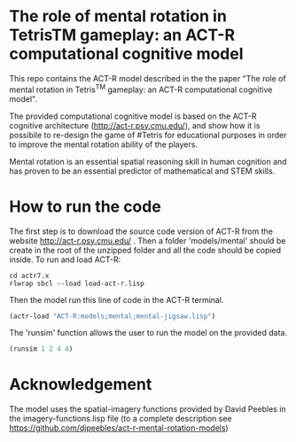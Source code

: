 # The role of mental rotation in TetrisTM gameplay: an ACT-R computational cognitive model

This repo contains the ACT-R model described in the the paper "The role of mental rotation in Tetris<sup>TM</sup> gameplay: an ACT-R computational cognitive model".

The provided computational cognitive model is based on the ACT-R cognitive architecture (http://act-r.psy.cmu.edu/), and show how it is possibile to re-design the game of #Tetris for educational purposes in order to improve the mental rotation ability of the players.

Mental rotation is an essential spatial reasoning skill in human cognition and has proven to be an essential predictor of mathematical and STEM skills. 


# How to run the code

The first step is to download the source code version of ACT-R from the website http://act-r.psy.cmu.edu/ .
Then a folder 'models/mental' should be create in the root of the unzipped folder and all the code should be copied inside.
To run and load ACT-R:

``` 
cd actr7.x
rlwrap sbcl --load load-act-r.lisp 
``` 

Then the model run this line of code in the ACT-R terminal. 

``` lisp
(actr-load "ACT-R:models;mental;mental-jigsaw.lisp")
```

The 'runsim' function allows the user to run the model on the provided data.

``` lisp
(runsim 1 2 4 4)
```

# Acknowledgement

The model uses the spatial-imagery functions provided by David Peebles in the imagery-functions.lisp file (to a complete description see 
https://github.com/djpeebles/act-r-mental-rotation-models)
